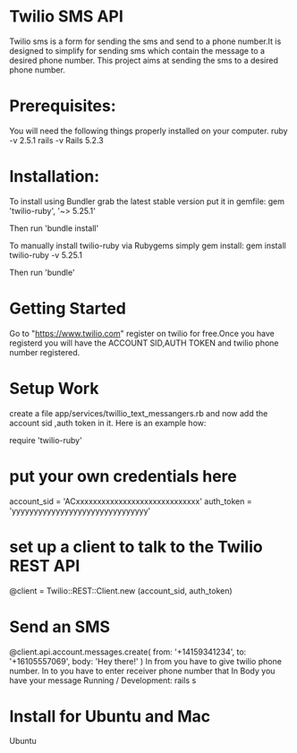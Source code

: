 # Twilio SMS API

 Twilio sms is a form for sending the sms and send to a phone number.It is designed to simplify for sending sms which contain the message to a desired phone number.
 This project aims at sending the sms to a desired phone number.

# Prerequisites:

You will need the following things properly installed on your computer.
 ruby -v 2.5.1
 rails -v Rails 5.2.3

# Installation:

 To install using Bundler grab the latest stable version put it in gemfile:
 gem 'twilio-ruby', '~> 5.25.1'

 Then run 'bundle install'

 To manually install twilio-ruby via Rubygems simply gem install:
 gem install twilio-ruby -v 5.25.1

 Then run 'bundle'

# Getting Started

Go to "https://www.twilio.com" register on twilio for free.Once you have registerd you will have the  ACCOUNT SID,AUTH TOKEN and twilio phone number registered.

# Setup Work
 create a file app/services/twillio_text_messangers.rb and now add the account sid ,auth token in it.
 Here is an example how:

require 'twilio-ruby'

 # put your own credentials here
account_sid = 'ACxxxxxxxxxxxxxxxxxxxxxxxxxxxxx'
auth_token = 'yyyyyyyyyyyyyyyyyyyyyyyyyyyyyyy'

# set up a client to talk to the Twilio REST API
@client = Twilio::REST::Client.new (account_sid, auth_token)

# Send an SMS

@client.api.account.messages.create(
  from: '+14159341234',
  to: '+16105557069',
  body: 'Hey there!'
)
 In from you have to give twilio phone number.
 In to you have to enter receiver phone number that
 In Body you have your message
Running / Development:
rails s

# Install for Ubuntu and Mac
Ubuntu
